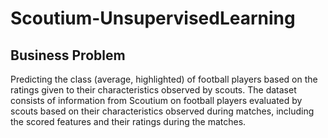# Scoutium-UnsupervisedLearning

## Business Problem
Predicting the class (average, highlighted) of football players based on the ratings given to their characteristics 
observed by scouts.
The dataset consists of information from Scoutium on football players evaluated by scouts based on their 
characteristics observed during matches, including the scored features and their ratings during the matches.
